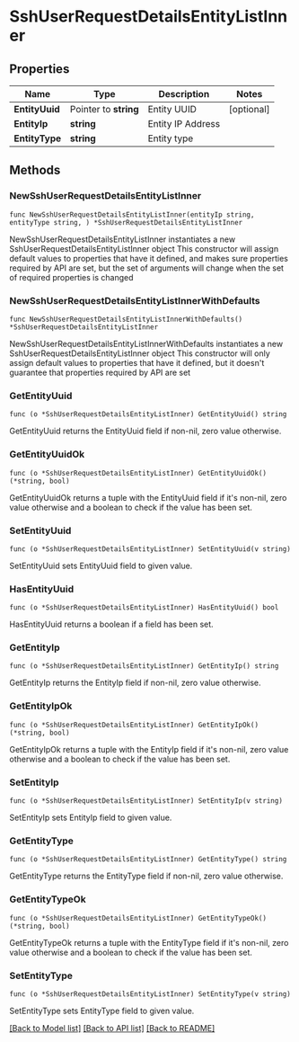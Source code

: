 # SshUserRequestDetailsEntityListInner

## Properties

Name | Type | Description | Notes
------------ | ------------- | ------------- | -------------
**EntityUuid** | Pointer to **string** | Entity UUID | [optional] 
**EntityIp** | **string** | Entity IP Address | 
**EntityType** | **string** | Entity type | 

## Methods

### NewSshUserRequestDetailsEntityListInner

`func NewSshUserRequestDetailsEntityListInner(entityIp string, entityType string, ) *SshUserRequestDetailsEntityListInner`

NewSshUserRequestDetailsEntityListInner instantiates a new SshUserRequestDetailsEntityListInner object
This constructor will assign default values to properties that have it defined,
and makes sure properties required by API are set, but the set of arguments
will change when the set of required properties is changed

### NewSshUserRequestDetailsEntityListInnerWithDefaults

`func NewSshUserRequestDetailsEntityListInnerWithDefaults() *SshUserRequestDetailsEntityListInner`

NewSshUserRequestDetailsEntityListInnerWithDefaults instantiates a new SshUserRequestDetailsEntityListInner object
This constructor will only assign default values to properties that have it defined,
but it doesn't guarantee that properties required by API are set

### GetEntityUuid

`func (o *SshUserRequestDetailsEntityListInner) GetEntityUuid() string`

GetEntityUuid returns the EntityUuid field if non-nil, zero value otherwise.

### GetEntityUuidOk

`func (o *SshUserRequestDetailsEntityListInner) GetEntityUuidOk() (*string, bool)`

GetEntityUuidOk returns a tuple with the EntityUuid field if it's non-nil, zero value otherwise
and a boolean to check if the value has been set.

### SetEntityUuid

`func (o *SshUserRequestDetailsEntityListInner) SetEntityUuid(v string)`

SetEntityUuid sets EntityUuid field to given value.

### HasEntityUuid

`func (o *SshUserRequestDetailsEntityListInner) HasEntityUuid() bool`

HasEntityUuid returns a boolean if a field has been set.

### GetEntityIp

`func (o *SshUserRequestDetailsEntityListInner) GetEntityIp() string`

GetEntityIp returns the EntityIp field if non-nil, zero value otherwise.

### GetEntityIpOk

`func (o *SshUserRequestDetailsEntityListInner) GetEntityIpOk() (*string, bool)`

GetEntityIpOk returns a tuple with the EntityIp field if it's non-nil, zero value otherwise
and a boolean to check if the value has been set.

### SetEntityIp

`func (o *SshUserRequestDetailsEntityListInner) SetEntityIp(v string)`

SetEntityIp sets EntityIp field to given value.


### GetEntityType

`func (o *SshUserRequestDetailsEntityListInner) GetEntityType() string`

GetEntityType returns the EntityType field if non-nil, zero value otherwise.

### GetEntityTypeOk

`func (o *SshUserRequestDetailsEntityListInner) GetEntityTypeOk() (*string, bool)`

GetEntityTypeOk returns a tuple with the EntityType field if it's non-nil, zero value otherwise
and a boolean to check if the value has been set.

### SetEntityType

`func (o *SshUserRequestDetailsEntityListInner) SetEntityType(v string)`

SetEntityType sets EntityType field to given value.



[[Back to Model list]](../README.md#documentation-for-models) [[Back to API list]](../README.md#documentation-for-api-endpoints) [[Back to README]](../README.md)


